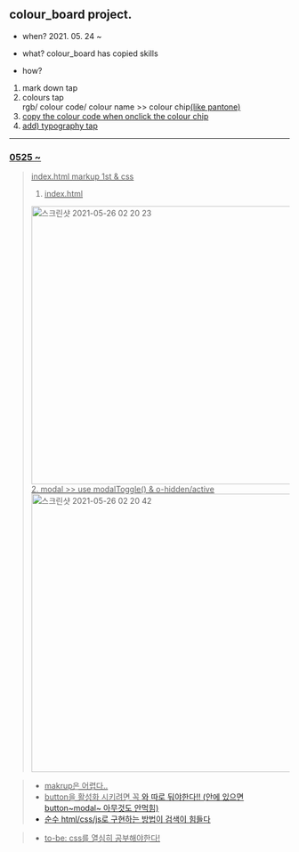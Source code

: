 ## colour_board project.

- when? 2021. 05. 24 ~

- what? colour_board has copied skills

- how?
1. mark down tap
2. colours tap<br>rgb/ colour code/ colour name >> colour chip<u>(like pantone)<u>
3. copy the colour code when onclick the colour chip
4. add) typography tap
- - -
### 0525 ~
> index.html markup 1st & css 
>1. index.html
><img width="500" height="500" alt="스크린샷 2021-05-26 02 20 23" src="https://user-images.githubusercontent.com/79742210/119540991-0848d880-bdc9-11eb-8bc3-e46d960d1b2f.png">
>2. modal >> use modalToggle() & o-hidden/active
><img width="500" height="500"alt="스크린샷 2021-05-26 02 20 42" src="https://user-images.githubusercontent.com/79742210/119541003-0b43c900-bdc9-11eb-9273-29b295b88952.png">

>- makrup은 어렵다..
>- button을 활성화 시키려면 꼭 <a>와 따로 둬야한다!! (<a>안에 있으면 button~modal~ 아무것도 안먹힘)
>- 순수 html/css/js로 구현하는 방법이 검색이 힘들다

>- to-be:
css를 열심히 공부해야한다!
